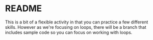 # README

This is a bit of a flexible activity in that you can practice a few different skills. However as we're focusing on loops, there will be a branch that includes sample code so you can focus on working with loops.
